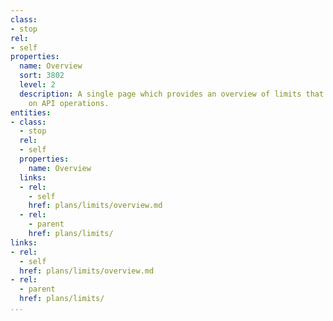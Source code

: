 ```yaml
---
class:
- stop
rel:
- self
properties:
  name: Overview
  sort: 3802
  level: 2
  description: A single page which provides an overview of limits that are in place
    on API operations.
entities:
- class:
  - stop
  rel:
  - self
  properties:
    name: Overview
  links:
  - rel:
    - self
    href: plans/limits/overview.md
  - rel:
    - parent
    href: plans/limits/
links:
- rel:
  - self
  href: plans/limits/overview.md
- rel:
  - parent
  href: plans/limits/
...
```

